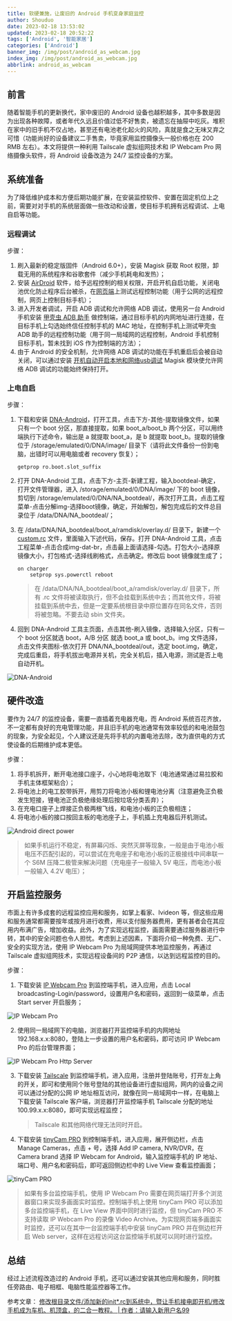 ```yaml
---
title: 软硬兼施，让废旧的 Android 手机变身家庭监控
author: Shouduo
date: 2023-02-18 13:53:02
updated: 2023-02-18 20:52:22
tags: ['Android', '智能家居']
categories: ['Android']
banner_img: /img/post/android_as_webcam.jpg
index_img: /img/post/android_as_webcam.jpg
abbrlink: android_as_webcam
---
```


## 前言

随着智能手机的更新换代，家中废旧的 Android 设备也越积越多，其中多数是因为出现各种故障，或者年代久远且价值过低不好售卖，被遗忘在抽屉中吃灰。堆积在家中的旧手机不仅占地，甚至还有电池老化起火的风险，真就是食之无味又弃之可惜（功能尚好的设备建议二手售卖，毕竟家用监控摄像头一般价格也在 200 RMB 左右）。本文将提供一种利用 Tailscale 虚拟组网技术和 IP Webcam Pro 网络摄像头软件，将 Android 设备改造为 24/7 监控设备的方案。

## 系统准备

为了降低维护成本和方便后期功能扩展，在安装监控软件、安置在固定机位上之前，需要对对手机的系统层面做一些改动和设置，使目标手机拥有远程调试、上电自启等功能。

### 远程调试

步骤：

1. 刷入最新的稳定版固件（Android 6.0+），安装 Magisk 获取 Root 权限，卸载无用的系统程序和谷歌套件（减少手机耗电和发热）；
2. 安装 [AirDroid](https://www.airdroid.com/download/) 软件，给予远程控制的相关权限，开启开机自启功能，关闭电池优化防止程序后台被杀，在[网页端](https://web.airdroid.com/)上测试远程控制功能（用于公网的远程控制，网页上控制目标手机）；
3. 进入开发者调试，开启 ADB 调试和允许网络 ADB 调试，使用另一台 Android 手机安装 [甲壳虫 ADB 助手](https://www.coolapk.com/apk/com.didjdk.adbhelper) 做控制端，通过目标手机的内网地址进行连接，在目标手机上勾选始终信任控制手机的 MAC 地址，在控制手机上测试甲壳虫 ADB 助手的远程控制功能（用于同一局域网的远程控制，Android 手机控制目标手机，暂未找到 iOS 作为控制端的方法）；
4. 由于 Android 的安全机制，允许网络 ADB 调试的功能在手机重启后会被自动关闭，可以通过安装 [开机自动开启本地和网络usb调试](/attachment/wireless_adb_boot_enabler.zip) Magisk 模块使允许网络 ADB 调试的功能始终保持打开。

### 上电自启

步骤：

1. 下载和安装 [DNA-Android](/attachment/DNA-Android_4.0.5.apk)，打开工具，点击下方-其他-提取镜像文件，如果只有一个 boot 分区，那直接提取，如果 boot_a/boot_b 两个分区，可以用终端执行下述命令，输出是 a 就提取 boot_a，是 b 就提取 boot_b。提取的镜像位于 /storage/emulated/0/DNA/image/ 目录下（请将此文件备份一份到电脑，出错时可以用电脑或者 recovery 恢复）；

    ``` shell
    getprop ro.boot.slot_suffix
    ```

2. 打开 DNA-Android 工具，点击下方-主页-新建工程，输入bootdeal-确定，打开文件管理器，进入 /storage/emulated/0/DNA/image/ 下的 boot 镜像，剪切到 /storage/emulated/0/DNA/NA_bootdeal/，再次打开工具，点击工程菜单-点击分解img-选择boot镜像，确定，开始解包，解包完成后的文件总目录位于 /data/DNA/NA_bootdeal/；

3. 在 /data/DNA/NA_bootdeal/boot_a/ramdisk/overlay.d/ 目录下，新建一个 [custom.rc](/attachment/custom.rc) 文件，里面输入下述代码，保存。打开 DNA-Android 工具，点击工程菜单-点击合成img-dat-br，点击最上面请选择-勾选。打包大小-选择原镜像大小，打包格式-选择线刷格式，点击确定。修改后 boot 镜像就生成了；

    ``` shell
    on charger
        setprop sys.powerctl reboot
    ```

    > 在 /data/DNA/NA_bootdeal/boot_a/ramdisk/overlay.d/ 目录下，所有 .rc 文件将被读取执行，但不会挂载到系统中去；而其他文件，将被挂载到系统中去，但是一定要系统根目录中原位置存在同名文件，否则将被忽略。不要去动 sbin 文件夹。

4. 回到 DNA-Android 工具主页面，点击其他-刷入镜像，选择输入分区，只有一个 boot 分区就选 boot，A/B 分区 就选 boot_a 或 boot_b。img 文件选择，点击文件夹图标-依次打开 DNA/NA_bootdeal/out，选定 boot.img，确定，完成后重启，将手机拔出电源并关机，完全关机后，插入电源，测试是否上电自动开机。

![DNA-Android](/img/post/dna_android.png)

## 硬件改造

要作为 24/7 的监控设备，需要一直插着充电器充电，而 Android 系统百花齐放，不一定都有良好的充电管理功能，并且旧手机的电池通常有效率较低的和电池鼓包的现象，为安全起见，个人建议还是先将手机的内置电池去除，改为直供电的方式使设备的后期维护成本更低。

步骤：

1. 将手机拆开，断开电池接口座子，小心地将电池取下（电池通常通过易拉胶和手机主体框架粘合）；
2. 将电池上的电工胶带拆开，用剪刀将电池小板和锂电池分离（注意避免正负极发生短接，锂电池正负极绝缘处理后按垃圾分类丢弃）；
3. 在充电口座子上焊接正负极两根飞线，和电池小板的正负极相连；
4. 将电池小板的接口按回主板的电池座子上，手机插上充电器后开机测试。

![Android direct power](/img/post/android_direct_power.png)

>如果手机运行不稳定，有屏幕闪烁、突然灭屏等现象，一般是由于电池小板电压不匹配引起的，可以尝试在充电座子和电池小板的正极接线中间串联一个 S6M 压降二极管来解决问题（充电座子一般输入 5V 电压，而电池小板一般输入 4.2V 电压）；

## 开启监控服务

市面上有许多成套的远程监控应用和服务，如掌上看家、Ivideon 等，但这些应用和服务通常都需要按年或按月进行收费，用以支付服务器费用，更有甚者会在其应用内布满广告，增加收益。此外，为了实现远程监控，画面需要通过服务器进行中转，其中的安全问题也令人担忧。考虑到上述因素，下面将介绍一种免费、无广、安全的实现方法，使用 IP Webcam Pro 为局域网提供本地监控服务，再通过 Tailscale 虚拟组网技术，实现远程设备间的 P2P 通信，以达到远程监控的目的。

步骤：

1. 下载安装 [IP Webcam Pro](https://happymod.com/ip-webcam-pro-mod/com.pas.webcam.pro/) 到监控端手机，进入应用，点击 Local broadcasting-Login/password，设置用户名和密码，返回到一级菜单，点击 Start server 开启服务；

![IP Webcam Pro](/img/post/ip_webcam_pro.png)

2. 使用同一局域网下的电脑，浏览器打开监控端手机的内网地址 192.168.x.x:8080，登陆上一步设置的用户名和密码，即可访问 IP Webcam Pro 的后台管理界面；

![IP Webcam Pro Http Server](/img/post/ip_webcam_http_server.png)

3. 下载安装 [Tailscale](https://tailscale.com/download/android) 到监控端手机，进入应用，注册并登陆账号，打开左上角的开关，即可和使用同个账号登陆的其他设备进行虚拟组网，网内的设备之间可以通过分配的公网 IP 地址相互访问，就像在同一局域网中一样，在电脑上下载安装 Tailscale 客户端，浏览器打开监控端手机 Tailscale 分配的地址 100.99.x.x:8080，即可实现远程监控；

   >Tailscale 和其他网络代理无法同时开启。

4. 下载安装 [tinyCam PRO](https://modyolo.com/tinycam-pro.html) 到控制端手机，进入应用，展开侧边栏，点击 Manage Cameras，点击 + 号，选择 Add IP camera, NVR/DVR，在 Camera brand 选择 IP Webcam for Android，输入监控端手机的 IP 地址、端口号、用户名和密码后，即可返回侧边栏中的 Live View 查看监控画面；

![tinyCam PRO](/img/post/tinycam_pro.png)

>如果有多台监控端手机，使用 IP Webcam Pro 需要在网页端打开多个浏览器窗口来实现多画面实时监控。控制端手机上使用 tinyCam PRO 可以添加多台监控端手机，在 Live View 界面中同时进行监控，但 tinyCam PRO 不支持读取 IP Webcam Pro 的录像 Video Archive。为实现网页端多画面实时监控，还可以在其中一台监控端手机中安装 tinyCam PRO 并在侧边栏开启 Web server，这样在远程访问这台监控端手机就可以同时进行监控。

## 总结

经过上述流程改造过的 Android 手机，还可以通过安装其他应用和服务，同时胜任旁路由、电子相框、电脑性能监控器等工作。

参考文章：
[修改根目录文件/添加新的init*.rc到系统中，暨让手机接电即开机/修改手机成为车机、机顶盒，的二合一教程。 | 作者：请输入新用户名99](https://www.coolapk.com/feed/41463938?shareKey=MmVlMWNmZjFiZDA3NjQyMmYwMzI)
